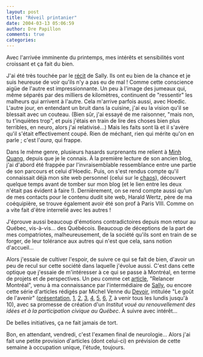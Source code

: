 ```yaml
---
layout: post
title: "Réveil printanier"
date: 2004-03-13 05:06:59
author: Dre Papillon
comments: true
categories: 
---
```



Avec l'arrivée imminente du printemps, mes intérêts et sensibilités vont croissant et ça fait du bien.

J'ai été très touchée par le [récit](http://www.geocities.com/monde-de-sally/2004-03/05-03-2004.html) de Sally.  Ils ont eu bien de la chance et je suis heureuse de voir qu'ils n'y a pas eu de mal !  Comme cette conscience aigüe de l'autre est impressionnante.  Un peu à l'image des jumeaux qui, même séparés par des milliers de kilomètres, continuent de "ressentir" les malheurs qui arrivent à l'autre.  Cela m'arrive parfois aussi, avec Hoedic.  L'autre jour, en entendant un bruit dans la cuisine, j'ai eu la vision qu'il se blessait avec un couteau.  (Bien sûr, j'ai essayé de me raisonner, "mais non, tu t'inquiètes trop", et puis j'étais en train de lire des choses bien plus terribles, en neuro, alors j'ai relativisé...)  Mais les faits sont là et il s'avère qu'il s'était effectivement coupé.  Rien de méchant, rien qui mérite qu'on en parle ; c'est l'*aura*, qui frappe.

Dans le même genre, plusieurs hasards surprenants me relient à [Minh Quang](http://www.yvonet.com/), depuis que je le connais.  À la première lecture de son ancien blog, j'ai d'abord été frappée par l'invraisemblable ressemblance entre une partie de son parcours et celui d'Hoedic.  Puis, on s'est rendus compte qu'il connaissait déjà mon site web personnel (celui sur le [chaos](http://mon-ile.net/chaos/)), découvert quelque temps avant de tomber sur mon blog (et le lien entre les deux n'était pas évident à faire !).  Dernièrement, on se rend compte aussi qu'un de mes contacts pour le contenu dudit site web, Harald Wertz, père de ma coéquipière, se trouve également avoir été son prof à Paris VIII.  Comme on a vite fait d'être interrelié avec les autres !

J'éprouve aussi beaucoup d'émotions contradictoires depuis mon retour au Québec, vis-à-vis... des Québécois.  Beaucoup de déceptions de la part de mes compatriotes, malheureusement, de la société qu'ils sont en train de se forger, de leur tolérance aux autres qui n'est que cela, sans notion d'accueil...

Alors j'essaie de cultiver l'espoir, de suivre ce qui se fait de bien, d'avoir un peu de recul sur cette société dans laquelle j'évolue aussi.  C'est dans cette optique que j'essaie de m'intéresser à ce qui se passe à Montréal, en terme de projets et de perspectives.  Un peu comme cet [article](http://www.lesaffaires.com/fr/aujourdhui/detail.asp?id=168299&id_section=808&Recherche=1), "Relancer Montréal", venu à ma connaissance par l'intermédiaire de [Sally](http://montrealurbain.blogspot.com/), ou encore cette série d'articles rédigés par Michel Venne du [Devoir](http://www.ledevoir.com/), intitulée "Le goût de l'avenir" ([présentation](http://www.ledevoir.com/2004/01/12/44697.html?345), [1](http://www.ledevoir.com/2004/01/19/45204.html?345), [2](http://www.ledevoir.com/2004/01/26/45799.html), [3](http://www.ledevoir.com/2004/02/02/46310.html?345), [4](http://www.ledevoir.com/2004/02/09/46907.html?345), [5](http://www.ledevoir.com/2004/02/23/48064.html?345), [6](http://www.ledevoir.com/2004/03/01/48673.html?345), [7](http://www.ledevoir.com/2004/03/08/49234.html), à venir tous les lundis jusqu'à 10), avec sa promesse de création d'un *Institut voué au renouvellement des idées et à la participation civique au Québec*.  À suivre avec intérêt...

De belles initiatives, ça ne fait jamais de tort.

Bon, en attendant, vendredi, c'est l'examen final de neurologie...  Alors j'ai fait une petite provision d'articles (dont celui-ci) en prévision de cette semaine à occupation unique, l'étude, toujours.